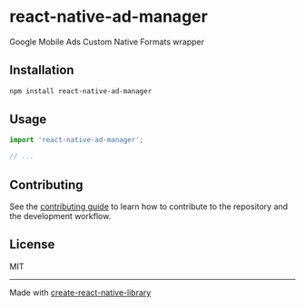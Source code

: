 # react-native-ad-manager

Google Mobile Ads Custom Native Formats wrapper

## Installation

```sh
npm install react-native-ad-manager
```

## Usage

```js
import 'react-native-ad-manager';

// ...
```

## Contributing

See the [contributing guide](CONTRIBUTING.md) to learn how to contribute to the repository and the development workflow.

## License

MIT

---

Made with [create-react-native-library](https://github.com/callstack/react-native-builder-bob)
